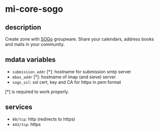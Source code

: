 # mi-core-sogo

## description

Create zone with [SOGo](https://sogo.nu) groupware.
Share your calendars, address books and mails in your community.


## mdata variables

- `submission_addr` [*]: hostname for submission smtp server
- `mbox_addr` [*]: hostname of imap (and sieve) server
- `sogo_ssl`: ssl cert, key and CA for https in pem format

[*] is required to work properly.

## services

- `80/tcp`: http (redirects to https)
- `443/tcp`: https

